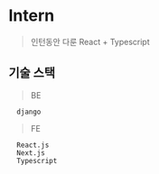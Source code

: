 # Intern
> 인턴동안 다룬 React + Typescript 

## 기술 스택
> BE
```
  django
```
> FE
```
  React.js
  Next.js
  Typescript
```

